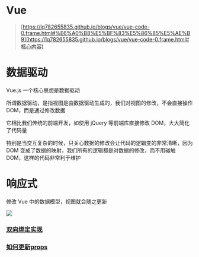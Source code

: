 # Vue

> [https://lq782655835.github.io/blogs/vue/vue-code-0.frame.html#%E6%A0%B8%E5%BF%83%E5%86%85%E5%AE%B9](https://lq782655835.github.io/blogs/vue/vue-code-0.frame.html#核心内容)



# 数据驱动

Vue.js 一个核心思想是数据驱动

所谓数据驱动，是指视图是由数据驱动生成的，我们对视图的修改，不会直接操作 DOM，而是通过修改数据

它相比我们传统的前端开发，如使用 jQuery 等前端库直接修改 DOM，大大简化了代码量

特别是当交互复杂的时候，只关心数据的修改会让代码的逻辑变的非常清晰，因为 DOM 变成了数据的映射，我们所有的逻辑都是对数据的修改，而不用碰触 DOM，这样的代码非常利于维护

# 响应式

修改 Vue 中的数据模型，视图就会随之更新

![](https://github.com/YuArtian/yuartian.github.io/blob/book/.gitbook/assets/vue%E5%93%8D%E5%BA%94%E5%BC%8F%E6%B5%81%E7%A8%8B.jpeg?raw=true)

### [双向绑定实现](./双向绑定实现.md)

### [如何更新props](./props.md)



